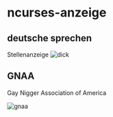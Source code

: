 # ncurses-anzeige
## deutsche sprechen
Stellenanzeige
![dick](https://c8.alamy.com/comp/2F71TH8/young-caucasian-woman-holding-germany-flag-and-passport-smiling-and-laughing-hard-out-loud-because-funny-crazy-joke-2F71TH8.jpg)
## GNAA
Gay Nigger Association of America

![gnaa](https://upload.wikimedia.org/wikipedia/commons/9/97/Gnaa-logo.png)
